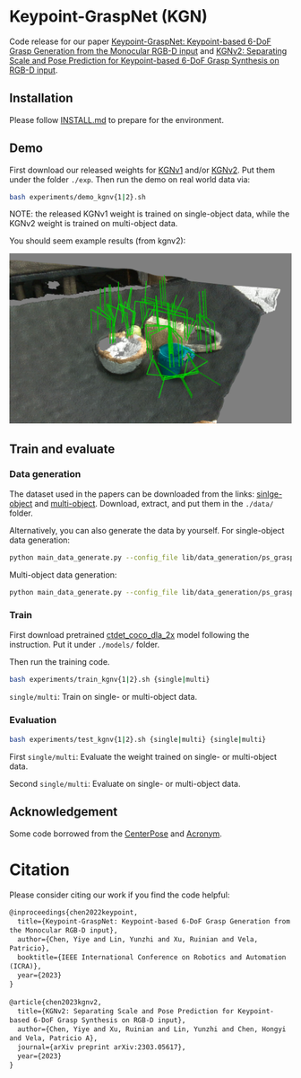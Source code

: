 # Keypoint-GraspNet (KGN)

Code release for our paper [Keypoint-GraspNet: Keypoint-based 6-DoF Grasp Generation from the Monocular RGB-D input](https://arxiv.org/abs/2209.08752) and [KGNv2: Separating Scale and Pose Prediction for Keypoint-based 6-DoF Grasp Synthesis on RGB-D input](https://arxiv.org/abs/2303.05617).



## Installation

Please follow [INSTALL.md](INSTALL.md) to prepare for the environment.



## Demo

First download our released weights for [KGNv1](https://www.dropbox.com/s/rbsxxo2k5tudzue/kgnv1.pth?dl=0) and/or [KGNv2](https://www.dropbox.com/s/60ikopqimym0r2r/kgnv2.pth?dl=0). Put them under the folder ``./exp``. Then run the demo on real world data via:

```bash 
bash experiments/demo_kgnv{1|2}.sh
```

NOTE: the released KGNv1 weight is trained on single-object data, while the KGNv2 weight is trained on multi-object data.

You should seem example results (from kgnv2):

<p align="center">
  <img src="docs/KGN_demo.png" width="640" title="KGN demo"/>
</p>



## Train and evaluate

### Data generation

The dataset used in the papers can be downloaded from the links: [sinlge-object](https://www.dropbox.com/s/gfcddf7awkjw1wy/ps_grasp_single_1k.zip?dl=0) and [multi-object](https://www.dropbox.com/s/kmysg23usmaycmf/ps_grasp_multi_1k.zip?dl=0). Download, extract, and put them in the ``./data/`` folder.



Alternatively, you can also generate the data by yourself. For single-object data generation:

```bash
python main_data_generate.py --config_file lib/data_generation/ps_grasp_single.yaml
```

Multi-object data generation:

```bash
python main_data_generate.py --config_file lib/data_generation/ps_grasp_multi.yaml
```



### Train

First download pretrained [ctdet_coco_dla_2x](https://github.com/xingyizhou/CenterNet) model following the instruction. Put it under ``./models/``  folder.

Then run the training code.

```bash
bash experiments/train_kgnv{1|2}.sh {single|multi}
```

``single/multi``: Train on single- or multi-object data. 




### Evaluation

```bash
bash experiments/test_kgnv{1|2}.sh {single|multi} {single|multi}
```

First ``single/multi``: Evaluate the weight trained on single- or multi-object data. 

Second ``single/multi``: Evaluate on single- or multi-object data. 



## Acknowledgement

Some code borrowed from the [CenterPose](https://github.com/NVlabs/CenterPose.git) and [Acronym](https://github.com/NVlabs/acronym). 



# Citation

Please consider citing our work if you find the code helpful:

```
@inproceedings{chen2022keypoint,
  title={Keypoint-GraspNet: Keypoint-based 6-DoF Grasp Generation from the Monocular RGB-D input},
  author={Chen, Yiye and Lin, Yunzhi and Xu, Ruinian and Vela, Patricio},
  booktitle={IEEE International Conference on Robotics and Automation (ICRA)},
  year={2023}
}

@article{chen2023kgnv2,
  title={KGNv2: Separating Scale and Pose Prediction for Keypoint-based 6-DoF Grasp Synthesis on RGB-D input},
  author={Chen, Yiye and Xu, Ruinian and Lin, Yunzhi and Chen, Hongyi and Vela, Patricio A},
  journal={arXiv preprint arXiv:2303.05617},
  year={2023}
}
```

